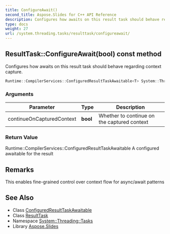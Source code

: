 ```yaml
---
title: ConfigureAwait()
second_title: Aspose.Slides for C++ API Reference
description: Configures how awaits on this result task should behave regarding context capture.
type: docs
weight: 27
url: /system.threading.tasks/resulttask/configureawait/
---
```

## ResultTask::ConfigureAwait(bool) const method


Configures how awaits on this result task should behave regarding context capture.

```cpp
Runtime::CompilerServices::ConfiguredResultTaskAwaitable<T> System::Threading::Tasks::ResultTask<T>::ConfigureAwait(bool continueOnCapturedContext) const
```


### Arguments

| Parameter | Type | Description |
| --- | --- | --- |
| continueOnCapturedContext | **bool** | Whether to continue on the captured context |

### Return Value

Runtime::CompilerServices::ConfiguredResultTaskAwaitable<T> A configured awaitable for the result
## Remarks



This enables fine-grained control over context flow for async/await patterns 

## See Also

* Class [ConfiguredResultTaskAwaitable](../../../system.runtime.compilerservices/configuredresulttaskawaitable/)
* Class [ResultTask](../)
* Namespace [System::Threading::Tasks](../../)
* Library [Aspose.Slides](../../../)